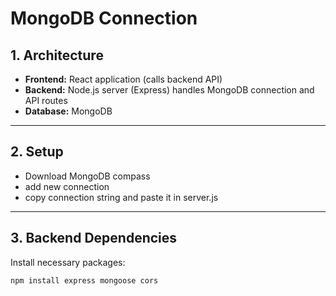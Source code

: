 # MongoDB Connection

## 1. Architecture

- **Frontend:** React application (calls backend API)
- **Backend:** Node.js server (Express) handles MongoDB connection and API routes
- **Database:** MongoDB

---
## 2. Setup

- Download MongoDB compass
- add new connection 
- copy connection string and paste it in server.js

--- 
## 3. Backend Dependencies

Install necessary packages:

```bash
npm install express mongoose cors
